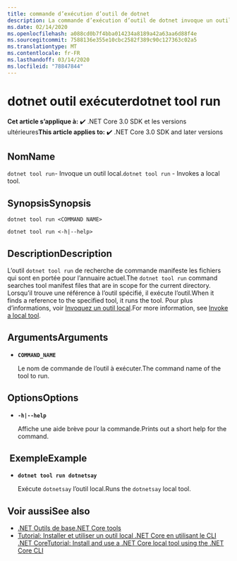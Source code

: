 ```yaml
---
title: commande d’exécution d’outil de dotnet
description: La commande d’exécution d’outil de dotnet invoque un outil local.
ms.date: 02/14/2020
ms.openlocfilehash: a088cd0b7f4bba014234a8189a42a63aa6d88f4e
ms.sourcegitcommit: 7588136e355e10cbc2582f389c90c127363c02a5
ms.translationtype: MT
ms.contentlocale: fr-FR
ms.lasthandoff: 03/14/2020
ms.locfileid: "78847844"
---
```

# <a name="dotnet-tool-run"></a><span data-ttu-id="51461-103">dotnet outil exécuter</span><span class="sxs-lookup"><span data-stu-id="51461-103">dotnet tool run</span></span>

<span data-ttu-id="51461-104">**Cet article s’applique à:** ✔️ .NET Core 3.0 SDK et les versions ultérieures</span><span class="sxs-lookup"><span data-stu-id="51461-104">**This article applies to:** ✔️ .NET Core 3.0 SDK and later versions</span></span>

## <a name="name"></a><span data-ttu-id="51461-105">Nom</span><span class="sxs-lookup"><span data-stu-id="51461-105">Name</span></span>

<span data-ttu-id="51461-106">`dotnet tool run`- Invoque un outil local.</span><span class="sxs-lookup"><span data-stu-id="51461-106">`dotnet tool run` - Invokes a local tool.</span></span>

## <a name="synopsis"></a><span data-ttu-id="51461-107">Synopsis</span><span class="sxs-lookup"><span data-stu-id="51461-107">Synopsis</span></span>

```dotnetcli
dotnet tool run <COMMAND NAME>

dotnet tool run <-h|--help>
```

## <a name="description"></a><span data-ttu-id="51461-108">Description</span><span class="sxs-lookup"><span data-stu-id="51461-108">Description</span></span>

<span data-ttu-id="51461-109">L’outil `dotnet tool run` de recherche de commande manifeste les fichiers qui sont en portée pour l’annuaire actuel.</span><span class="sxs-lookup"><span data-stu-id="51461-109">The `dotnet tool run` command searches tool manifest files that are in scope for the current directory.</span></span> <span data-ttu-id="51461-110">Lorsqu’il trouve une référence à l’outil spécifié, il exécute l’outil.</span><span class="sxs-lookup"><span data-stu-id="51461-110">When it finds a reference to the specified tool, it runs the tool.</span></span> <span data-ttu-id="51461-111">Pour plus d’informations, voir [Invoquez un outil local](global-tools.md#invoke-a-local-tool).</span><span class="sxs-lookup"><span data-stu-id="51461-111">For more information, see [Invoke a local tool](global-tools.md#invoke-a-local-tool).</span></span>

## <a name="arguments"></a><span data-ttu-id="51461-112">Arguments</span><span class="sxs-lookup"><span data-stu-id="51461-112">Arguments</span></span>

- **`COMMAND_NAME`**

  <span data-ttu-id="51461-113">Le nom de commande de l’outil à exécuter.</span><span class="sxs-lookup"><span data-stu-id="51461-113">The command name of the tool to run.</span></span>

## <a name="options"></a><span data-ttu-id="51461-114">Options</span><span class="sxs-lookup"><span data-stu-id="51461-114">Options</span></span>

- **`-h|--help`**

  <span data-ttu-id="51461-115">Affiche une aide brève pour la commande.</span><span class="sxs-lookup"><span data-stu-id="51461-115">Prints out a short help for the command.</span></span>

## <a name="example"></a><span data-ttu-id="51461-116"> Exemple</span><span class="sxs-lookup"><span data-stu-id="51461-116">Example</span></span>

- **`dotnet tool run dotnetsay`**

  <span data-ttu-id="51461-117">Exécute `dotnetsay` l’outil local.</span><span class="sxs-lookup"><span data-stu-id="51461-117">Runs the `dotnetsay` local tool.</span></span>

## <a name="see-also"></a><span data-ttu-id="51461-118">Voir aussi</span><span class="sxs-lookup"><span data-stu-id="51461-118">See also</span></span>

- [<span data-ttu-id="51461-119">.NET Outils de base</span><span class="sxs-lookup"><span data-stu-id="51461-119">.NET Core tools</span></span>](global-tools.md)
- [<span data-ttu-id="51461-120">Tutorial: Installer et utiliser un outil local .NET Core en utilisant le CLI .NET Core</span><span class="sxs-lookup"><span data-stu-id="51461-120">Tutorial: Install and use a .NET Core local tool using the .NET Core CLI</span></span>](local-tools-how-to-use.md)

